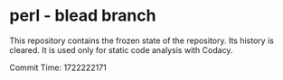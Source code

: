 # perl - blead branch

This repository contains the frozen state of the repository.
Its history is cleared. It is used only for static code
analysis with Codacy.

Commit Time: 1722222171